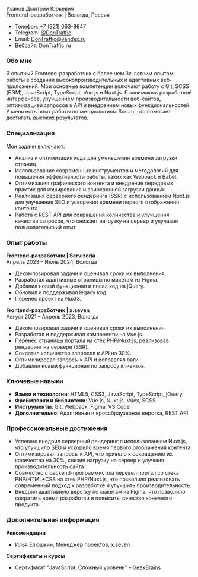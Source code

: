 Уханов Дмитрий Юрьевич  
Frontend-разработчик | Вологда, Россия  
- Телефон: +7 (921) 063-8647
- Telegram: [@DonTraffic](https://t.me/DonTraffic)
- Email: [DonTraffic@yandex.ru](mailto:DonTraffic@yandex.ru)
- Вебсайт: [DonTraffic.ru](https://DonTraffic.ru)

### Обо мне
Я опытный Frontend-разработчик с более чем 3х-летним опытом работы в создании высокопроизводительных и адаптивных веб-приложений. Мои основные компетенции включают работу с Git, SCSS (БЭМ), JavaScript, TypeScript, Vue.js и Nuxt.js. Я занимаюсь разработкой интерфейсов, улучшением производительности веб-сайтов, оптимизацией запросов к API и внедрением новых функциональностей. У меня есть опыт работы по методологиям Scrum, что помогает достигать высоких результатов.

### Специализация
Мои задачи включают:
- Анализ и оптимизация кода для уменьшения времени загрузки страниц.
- Использование современных инструментов и методологий для повышения эффективности работы, таких как Webpack и Babel.
- Оптимизация графического контента и внедрение передовых практик для кэширования и асинхронной загрузки данных.
- Реализация серверного рендеринга (SSR) с использованием Nuxt.js для улучшения SEO и ускорения времени первого отображения контента.
- Работа с REST API для сокращения количества и улучшения качества запросов, что снижает нагрузку на сервер и улучшает пользовательский опыт.

### Опыт работы

**Frontend-разработчик | Servizoria**  
Апрель 2023 – Июль 2024, Вологда  
- Декомпозировал задачи и оценивал сроки их выполнения.
- Разработал адаптивные страницы по макетам из Figma.
- Добавил новый функционал и писал код на jQuery.
- Обновил и поддерживал legacy код.
- Перенёс проект на Nuxt3.

**Frontend-разработчик | x.seven**  
Август 2021 – Апрель 2023, Вологда  
- Декомпозировал задачи и оценивал сроки их выполнения.
- Разработал и поддерживал компоненты на Vue.js.
- Перенёс страницы портала на стек PHP/Nuxt.js, реализовав рендеринг на сервере (SSR).
- Сократил количество запросов к API на 30%.
- Оптимизировал запросы к API и исправлял баги.
- Добавлял новый функционал по запросу клиентов.

### Ключевые навыки

- **Языки и технологии**: HTML5, CSS3, JavaScript, TypeScript, jQuery
- **Фреймворки и библиотеки**: Vue.js, Nuxt.js, Vuex, SCSS
- **Инструменты**: Git, Webpack, Figma, VS Code
- **Дополнительно**: Адаптивная и кроссбраузерная верстка, REST API

### Профессиональные достижения

- Успешно внедрил серверный рендеринг с использованием Nuxt.js, что улучшило SEO и ускорило время первого отображения контента.
- Оптимизировал запросы к API, что привело к сокращению их количества на 30%, снизив нагрузку на сервер и улучшив производительность сайта.
- Совместно с backend-программистом перевел портал со стека PHP/HTML+CSS на стек PHP/Nuxt.js, что позволило реализовать современный подход к разработке и улучшить производительность.
- Внедрил адаптивную верстку по макетам из Figma, что позволило сократить время разработки и повысить качество конечного продукта.

### Дополнительная информация

**Рекомендации**  
- Илья Елюшкин, Менеджер проектов, x.seven

**Сертификаты и курсы**  
- Сертификат "JavaScript. Сложный уровень" – [GeekBrains](https://gb.ru/go/zaTjuI)
